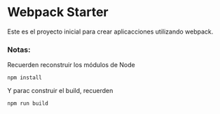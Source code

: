 # Webpack Starter

Este es el proyecto inicial para crear aplicacciones utilizando webpack.

### Notas:
Recuerden reconstruir los módulos de Node
```
npm install
```
Y parac construir el build, recuerden
```
npm run build
```

